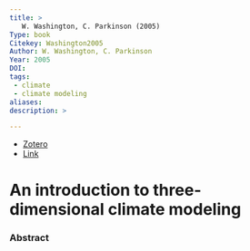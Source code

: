 ```yaml
---
title: >
   W. Washington, C. Parkinson (2005)
Type: book
Citekey: Washington2005
Author: W. Washington, C. Parkinson
Year: 2005
DOI:  
tags: 
 - climate
 - climate modeling
aliases:
description: >

---
```


- [Zotero](zotero://select/items/@Washington2005) 
- [Link](https://uscibooks.aip.org/books/an-introduction-to-three-dimensional-climate-modeling-2nd-ed/) 

# An introduction to three-dimensional climate modeling

### Abstract

